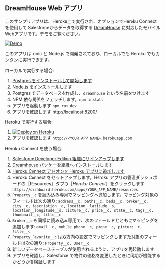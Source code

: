 DreamHouse Web アプリ
------------------
このサンプリアプリは、Heroku上で実行され、オプションでHeroku Connectを使用して Salesforceからデータを取得する
[DreamHouse](http://www.dreamhouseappjp.io/) に対応したモバイルWebアプリです。デモをご覧ください。

[![Demo](http://img.youtube.com/vi/sSoUGkqveMo/0.jpg)](http://www.youtube.com/watch?v=sSoUGkqveMo)

このアプリは ionic と Node.js で開発されており、ローカルでも Heroku でもカンタンに実行できます。

ローカルで実行する場合:

1. [Postgres をインストールして開始します](https://lets.postgresql.jp/map/install)
1. [Node.js をインストールします](https://nodejs.org/ja/)
1. Postgres でデータベースを作成し、`dreamhouse` という名前をつけます
1. NPM 依存関係をフェッチします。`npm install`
1. アプリを起動します `npm run dev`
1. アプリを確認します [http://localhost:8200/](http://localhost:8200/)

Heroku で実行する場合:

1. [![Deploy on Heroku](https://www.herokucdn.com/deploy/button.png)](https://heroku.com/deploy?template=https://github.com/dreamhouseapp/dreamhouse-web-app)
1. アプリを確認します `http://<YOUR APP NAME>.herokuapp.com`

Heroku Connect を使う場合:

1. [Salesforce Developer Edition 組織にサインアップします](https://developer.salesforce.com/signup)
1. [Dreamhouse パッケーを組織へインストールします](http://www.dreamhouseappjp.io/installation/)
1. [Heroku Connect アドオンを Heroku アプリに追加します](https://elements.heroku.com/addons/herokuconnect)
1. Heroku Connect をセットアップします。Heroku アプリの管理ダッシュボードの［Resources］タブの［*Heroku Connect*］をクリックします `https://dashboard.heroku.com/apps/YOUR_APP_NAME/resources`
1. `Property__c` を読み込み専用でマッピングへ追加します。マッピング対象のフィールドは次の通り: `address__c, baths__c, beds__c, broker__c, city__c, description__c, location__latitude__s, location__longitude__s, picture__c, price__c, state__c, tags__c, thumbnail__c, title__c`
1. `Broker__c` も同様に読み込み専用で、次のフィールドとともにマッピングを追加します: `email__c, mobile_phone__c, phone__c, picture__c, title__c`
1. `Property_Favorite__c` は双方向の設定でマッピングしますた対象のフィールドは次の通り: `Property__c, User__c`
2. 新しいデータベーステーブルが使用されるように、アプリを再起動します
3. アプリを確認し、Salesforce で物件の価格を変更したときに同期が機能するかどうかを検証します

